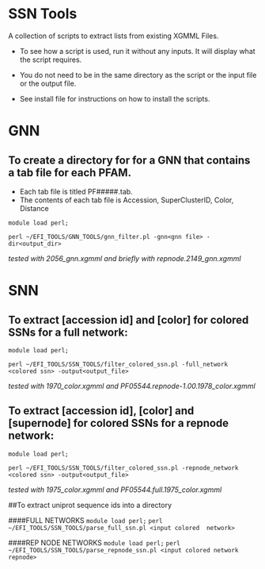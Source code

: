 # SSN Tools

A collection of scripts to extract lists from existing XGMML Files.

* To see how a script is used, run it without any inputs. It will display what the script requires.

* You do not need to be in the same directory as the script or the input file or the output file.

* See install file for instructions on how to install the scripts.

# GNN

## To create a directory for for a GNN that contains a tab file for each PFAM.
* Each tab file is titled PF#####.tab. 
* The contents of each tab file is Accession, SuperClusterID, Color, Distance

`module load perl;`

`perl ~/EFI_TOOLS/GNN_TOOLS/gnn_filter.pl -gnn<gnn file> -dir<output_dir> `

*tested with 2056_gnn.xgmml and briefly with repnode.2149_gnn.xgmml*

# SNN

## To extract [accession id] and [color] for colored SSNs for a full network:

`module load perl;`

`perl ~/EFI_TOOLS/SSN_TOOLS/filter_colored_ssn.pl -full_network <colored ssn> -output<output_file> `

*tested with 1970_color.xgmml and PF05544.repnode-1.00.1978_color.xgmml*

## To extract [accession id], [color] and [supernode] for colored SSNs for a repnode network:

`module load perl;`

`perl ~/EFI_TOOLS/SSN_TOOLS/filter_colored_ssn.pl -repnode_network <colored ssn> -output<output_file> `

*tested with 1975_color.xgmml and PF05544.full.1975_color.xgmml*

##To extract uniprot sequence ids into a directory

####FULL NETWORKS
`module load perl;`
`perl ~/EFI_TOOLS/SSN_TOOLS/parse_full_ssn.pl <input colored  network>`

####REP NODE NETWORKS
`module load perl;`
`perl ~/EFI_TOOLS/SSN_TOOLS/parse_repnode_ssn.pl <input colored network repnode>`


